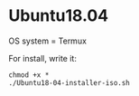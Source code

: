 # Ubuntu18.04

OS system = Termux

For install, write it:
```
chmod +x *
./Ubuntu18-04-installer-iso.sh
```
